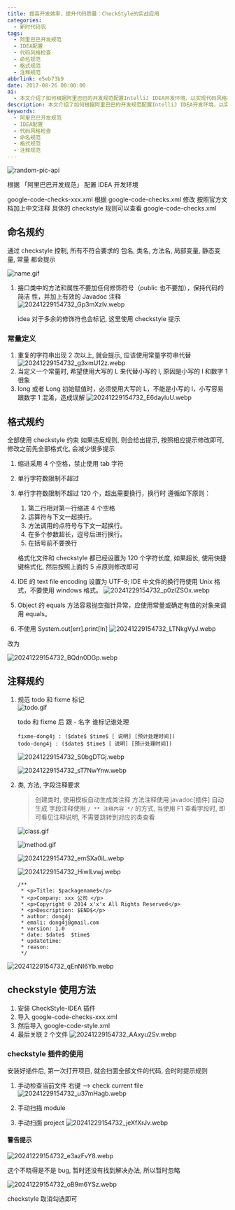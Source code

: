 ```yaml
---
title: 提高开发效率，提升代码质量：CheckStyle的实战应用
categories:
  - 新时代码农
tags:
  - 阿里巴巴开发规范
  - IDEA配置
  - 代码风格检查
  - 命名规范
  - 格式规范
  - 注释规范
abbrlink: e5eb73b9
date: 2017-08-26 00:00:00
ai:
  - 本文介绍了如何根据阿里巴巴的开发规范配置IntelliJ IDEA开发环境，以实现代码风格检查。文章详细讲解了如何使用Google-code-checks.xml文件和CheckStyle插件来控制命名规则、格式规约和注释规范，以提高代码质量和可维护性。
description: 本文介绍了如何根据阿里巴巴的开发规范配置IntelliJ IDEA开发环境，以实现代码风格检查。文章详细讲解了如何使用Google-code-checks.xml文件和CheckStyle插件来控制命名规则、格式规约和注释规范，以提高代码质量和可维护性。
keywords:
  - 阿里巴巴开发规范
  - IDEA配置
  - 代码风格检查
  - 命名规范
  - 格式规范
  - 注释规范
---
```


<!-- markdownlint-disable-next-line MD033 -->
<meta name="referrer" content="no-referrer"/>

![random-pic-api](https://cover.dong4j.ink:1024)

根据 「阿里巴巴开发规范」 配置 IDEA 开发环境

google-code-checks-xxx.xml
根据 google-code-checks.xml 修改
按照官方文档加上中文注释
具体的 checkstyle 规则可以查看 google-code-checks.xml

## 命名规约

通过 checkstyle 控制, 所有不符合要求的 包名, 类名, 方法名, 局部变量, 静态变量, 常量 都会提示

![name.gif](https://cdn.dong4j.site/source/image/name.gif)

1. 接口类中的方法和属性不要加任何修饰符号（public 也不要加），保持代码的简洁 性，并加上有效的 Javadoc 注释
   ![20241229154732_Gp3mXzIv.webp](https://cdn.dong4j.site/source/image/20241229154732_Gp3mXzIv.webp)

   idea 对于多余的修饰符也会标记, 这里使用 checkstyle 提示

### 常量定义

1. 重复的字符串出现 2 次以上, 就会提示, 应该使用常量字符串代替
   ![20241229154732_g3xmU12z.webp](https://cdn.dong4j.site/source/image/20241229154732_g3xmU12z.webp)
2. 当定义一个常量时, 希望使用大写的 L 来代替小写的 l, 原因是小写的 l 和数字 1 很象
3. long 或者 Long 初始赋值时，必须使用大写的 L，不能是小写的 l，小写容易跟数字 1 混淆，造成误解
   ![20241229154732_E6dayluU.webp](https://cdn.dong4j.site/source/image/20241229154732_E6dayluU.webp)

## 格式规约

全部使用 checkstyle 约束
如果违反规则, 则会给出提示, 按照相应提示修改即可, 修改之前先全部格式化, 会减少很多提示

1. 缩进采用 4 个空格，禁止使用 tab 字符
2. 单行字符数限制不超过
3. 单行字符数限制不超过 120 个，超出需要换行，换行时
   遵循如下原则：

   1. 第二行相对第一行缩进 4 个空格
   2. 运算符与下文一起换行。
   3. 方法调用的点符号与下文一起换行。
   4. 在多个参数超长，逗号后进行换行。
   5. 在括号前不要换行

   格式化文件和 checkstyle 都已经设置为 120 个字符长度, 如果超长, 使用快捷键格式化, 然后按照上面的 5 点原则修改即可

4. IDE 的 text file encoding 设置为 UTF-8; IDE 中文件的换行符使用 Unix 格式，不要使用 windows 格式。
   ![20241229154732_p0zIZSOx.webp](https://cdn.dong4j.site/source/image/20241229154732_p0zIZSOx.webp)
5. Object 的 equals 方法容易抛空指针异常，应使用常量或确定有值的对象来调用 equals。
6. 不使用 System.out[err].print[ln]
   ![20241229154732_LTNkgVyJ.webp](https://cdn.dong4j.site/source/image/20241229154732_LTNkgVyJ.webp)

改为

![20241229154732_BQdn0DGp.webp](https://cdn.dong4j.site/source/image/20241229154732_BQdn0DGp.webp)

## 注释规约

1. 规范 todo 和 fixme 标记  
   ![todo.gif](https://cdn.dong4j.site/source/image/todo.gif)

   todo 和 fixme 后 跟 - 名字 谁标记谁处理

   ```
   fixme-dong4j : ($date$ $time$ [ 说明] [预计处理时间])
   todo-dong4j : ($date$ $time$ [ 说明] [预计处理时间])
   ```

   ![20241229154732_S0bgDTGj.webp](https://cdn.dong4j.site/source/image/20241229154732_S0bgDTGj.webp)

   ![20241229154732_sT7NwYnw.webp](https://cdn.dong4j.site/source/image/20241229154732_sT7NwYnw.webp)

2. 类, 方法, 字段注释要求

   > 创建类时, 使用模板自动生成类注释
   > 方法注释使用 javadoc[插件] 自动生成
   > 字段注释使用 `/ ** 注释内容 */` 的方式, 当使用 F1 查看字段时, 即可看见注释说明, 不需要跳转到对应的类查看

   ![class.gif](https://cdn.dong4j.site/source/image/class.gif)

   ![method.gif](https://cdn.dong4j.site/source/image/method.gif)

   ![20241229154732_emSXa0iL.webp](https://cdn.dong4j.site/source/image/20241229154732_emSXa0iL.webp)

   ![20241229154732_HiwlLvwj.webp](https://cdn.dong4j.site/source/image/20241229154732_HiwlLvwj.webp)

   ```
   /**
    * <p>Title: $packagename$</p>
    * <p>Company: xxx 公司 </p>
    * <p>Copyright © 2014 x'x'x All Rights Reserved</p>
    * <p>Description: $END$</p>
    * author: dong4j
    * emali: dong4j@gmail.com
    * version: 1.0
    * date: $date$  $time$
    * updatetime:
    * reason:
    */
   ```

![20241229154732_qEnNI6Yb.webp](https://cdn.dong4j.site/source/image/20241229154732_qEnNI6Yb.webp)

## checkstyle 使用方法

1. 安装 CheckStyle-IDEA 插件
2. 导入 google-code-checks-xxx.xml
3. 然后导入 google-code-style.xml
4. 最后关联 2 个文件
   ![20241229154732_AAxyu2Sv.webp](https://cdn.dong4j.site/source/image/20241229154732_AAxyu2Sv.webp)

### checkstyle 插件的使用

安装好插件后, 第一次打开项目, 就会扫面全部文件的代码, 会时时提示规则

1. 手动检查当前文件 右键 --> check current file
   ![20241229154732_u37mHagb.webp](https://cdn.dong4j.site/source/image/20241229154732_u37mHagb.webp)

2. 手动扫描 module
3. 手动扫面 project
   ![20241229154732_jeXfXrJv.webp](https://cdn.dong4j.site/source/image/20241229154732_jeXfXrJv.webp)

#### 警告提示

![20241229154732_e3azFvY8.webp](https://cdn.dong4j.site/source/image/20241229154732_e3azFvY8.webp)

这个不晓得是不是 bug, 暂时还没有找到解决办法, 所以暂时忽略

![20241229154732_oB9m6YSz.webp](https://cdn.dong4j.site/source/image/20241229154732_oB9m6YSz.webp)

checkstyle 取消勾选即可

